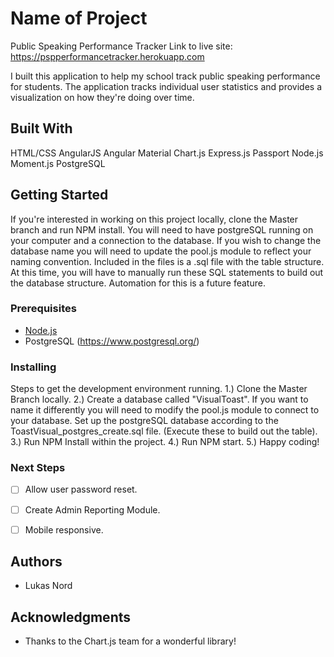 # Name of Project
Public Speaking Performance Tracker
Link to live site: https://pspperformancetracker.herokuapp.com


I built this application to help my school track public speaking performance for students.  The application tracks individual user statistics and provides a visualization on how they're doing over time. 

## Built With

HTML/CSS
AngularJS
Angular Material
Chart.js
Express.js
Passport
Node.js
Moment.js
PostgreSQL

## Getting Started


If you're interested in working on this project locally, clone the Master branch and run NPM install.  You will need to have postgreSQL running on your computer and a connection to the database.  If you wish to change the database name you will need to update the pool.js module to reflect your naming convention.  Included in the files is a .sql file with the table structure.  At this time, you will have to manually run these SQL statements to build out the database structure.  Automation for this is a future feature.

### Prerequisites



- [Node.js](https://nodejs.org/en/)
- PostgreSQL (https://www.postgresql.org/)


### Installing

Steps to get the development environment running.
1.) Clone the Master Branch locally.
2.) Create a database called "VisualToast". If you want to name it differently you will need to modify the pool.js module to connect to your database. Set up the postgreSQL database according to the ToastVisual_postgres_create.sql file. (Execute these to build out the table).
3.) Run NPM Install within the project.
4.) Run NPM start.
5.) Happy coding!










### Next Steps

- [ ] Allow user password reset.

- [ ] Create Admin Reporting Module.

- [ ] Mobile responsive.



## Authors

* Lukas Nord


## Acknowledgments

* Thanks to the Chart.js team for a wonderful library!
